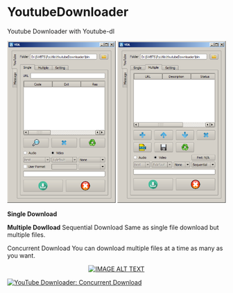 # YoutubeDownloader
Youtube Downloader with Youtube-dl
<p float="left">
  <img src="/img/single-dn.png" width="250"/>
  <img src="/img/multi-dn.png" width="250"/> 
</p>

**Single Download**


**Multiple Dowlload**
Sequential Download
Same as single file download but multiple files.

Concurrent Download
You can download multiple files at a time as many as you want.

<div align="center">
  <a href="https://www.youtube.com/watch?v=2mN8Hd0L1pg"><img src="https://img.youtube.com/vi/2mN8Hd0L1pg/0.jpg" alt="IMAGE ALT TEXT"></a>
</div>

[![YouTube Downloader: Concurrent Download](https://img.youtube.com/vi/2mN8Hd0L1pg/0.jpg)](https://www.youtube.com/watch?v=2mN8Hd0L1pg)
